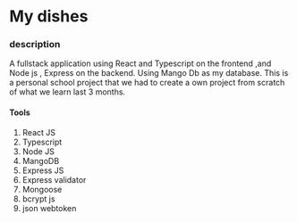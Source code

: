# My dishes

### description
A fullstack application using React and Typescript on the frontend ,and Node js , Express on the backend.
Using Mango Db as my database.
This is a personal school project that we had to create a own project from scratch of what we learn last 3 months.

#### Tools

1. React JS
2. Typescript
3. Node JS
4. MangoDB
5. Express JS
6. Express validator
7. Mongoose
8. bcrypt js
9. json webtoken